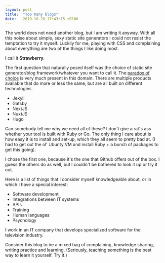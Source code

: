 ```yaml
---
layout: post
title:  "Too many blogs"
date:   2019-10-28 17:43:15 +0100
---
```

The world does not need another blog, but I am writing it anyway. With all this noise about simple, sexy static site generators I could not resist the temptation to try it myself. Luckily for me, playing with CSS and complaining about everything are two of the things I like doing most.

I call it **Strawberry**.

The first question that naturally posed itself was the choice of static site generator/blog framework/whatever you want to call it. The [paradox of choice](https://gostrengths.com/what-is-the-paradox-of-choice/) is very much present in this domain. There are multiple products available that do more or less the same, but are all built on different technologies.

- Jekyll
- Gatsby
- NextJS
- NuxtJS
- Hugo

Can somebody tell me why we need all of these? I don't give a rat's ass whether your tool is built with Ruby or Go. The only thing I care about is how easy it is to install and set-up, which they all seem to pretty bad at. (I had to get out the ol' Ubunty VM and install Ruby + a bunch of packages to get this going).

I chose the first one, because it's the one that Github offers out of the box. I guess the others do as well, but I couldn't be bothered to look it up or try it out.

Here is a list of things that I consider myself knowledgeable about, or in which I have a special interest:

- Software development
- Integrations between IT systems
- APIs
- Training
- Human languages
- Psychology

I work in an IT company that develops specialized software for the television industry. 

Consider this blog to be a mixed bag of complaining, knowledge sharing, writing practice and learning. (Seriously, teaching something is the best way to learn it yourself. Try it.)


